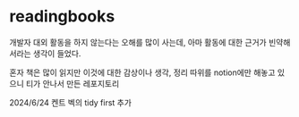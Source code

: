 # readingbooks

개발자 대외 활동을 하지 않는다는 오해를 많이 사는데, 아마 활동에 대한 근거가 빈약해서라는 생각이 들었다.

혼자 책은 많이 읽지만 이것에 대한 감상이나 생각, 정리 따위를 notion에만 해놓고 있으니 티가 안나서 만든 레포지토리 

2024/6/24 켄트 벡의 tidy first 추가 
